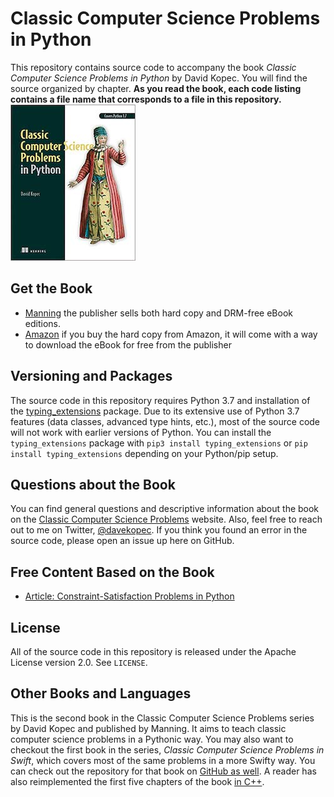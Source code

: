 # Classic Computer Science Problems in Python
This repository contains source code to accompany the book *Classic Computer Science Problems in Python* by David Kopec. You will find the source organized by chapter. **As you read the book, each code listing contains a file name that corresponds to a file in this repository.**
![Classic Computer Science Problems in Python Cover](cover.jpg)

## Get the Book
- [Manning](https://www.manning.com/books/classic-computer-science-problems-in-python) the publisher sells both hard copy and DRM-free eBook editions.
- [Amazon](https://amzn.to/2ui96Op) if you buy the hard copy from Amazon, it will come with a way to download the eBook for free from the publisher

## Versioning and Packages
The source code in this repository requires Python 3.7 and installation of the [typing_extensions](https://github.com/python/typing/tree/master/typing_extensions) package. Due to its extensive use of Python 3.7 features (data classes, advanced type hints, etc.), most of the source code will not work with earlier versions of Python. You can install the `typing_extensions` package with `pip3 install typing_extensions` or `pip install typing_extensions` depending on your Python/pip setup.

## Questions about the Book
You can find general questions and descriptive information about the book on the [Classic Computer Science Problems](https://classicproblems.com/) website. Also, feel free to reach out to me on Twitter, [@davekopec](https://twitter.com/davekopec). If you think you found an error in the source code, please open an issue up here on GitHub.

## Free Content Based on the Book
- [Article: Constraint-Satisfaction Problems in Python](https://freecontent.manning.com/constraint-satisfaction-problems-in-python/)

## License
All of the source code in this repository is released under the Apache License version 2.0. See `LICENSE`.

## Other Books and Languages
This is the second book in the Classic Computer Science Problems series by David Kopec and published by Manning. It aims to teach classic computer science problems in a Pythonic way. You may also want to checkout the first book in the series, *Classic Computer Science Problems in Swift*, which covers most of the same problems in a more Swifty way. You can check out the repository for that book on [GitHub as well](https://github.com/davecom/ClassicComputerScienceProblemsInSwift). A reader has also reimplemented the first five chapters of the book [in C++](https://github.com/araya-andres/classic_computer_sci).
